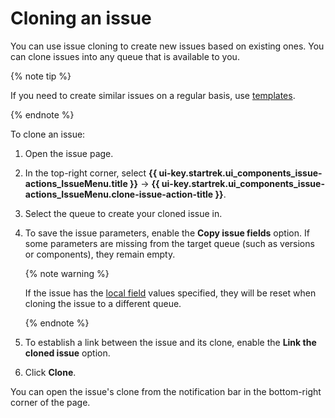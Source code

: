 # Cloning an issue

You can use issue cloning to create new issues based on existing ones. You can clone issues into any queue that is available to you.

{% note tip %}

If you need to create similar issues on a regular basis, use [templates](ticket-template.md).

{% endnote %}

To clone an issue:

1. Open the issue page.

1. In the top-right corner, select **{{ ui-key.startrek.ui_components_issue-actions_IssueMenu.title }}** → **{{ ui-key.startrek.ui_components_issue-actions_IssueMenu.clone-issue-action-title }}**.

1. Select the queue to create your cloned issue in.

1. To save the issue parameters, enable the **Copy issue fields** option. If some parameters are missing from the target queue (such as versions or components), they remain empty.

   {% note warning %}

   If the issue has the [local field](../local-fields.md) values specified, they will be reset when cloning the issue to a different queue.

   {% endnote %}

1. To establish a link between the issue and its clone, enable the **Link the cloned issue** option.

1. Click **Clone**.

You can open the issue's clone from the notification bar in the bottom-right corner of the page.
